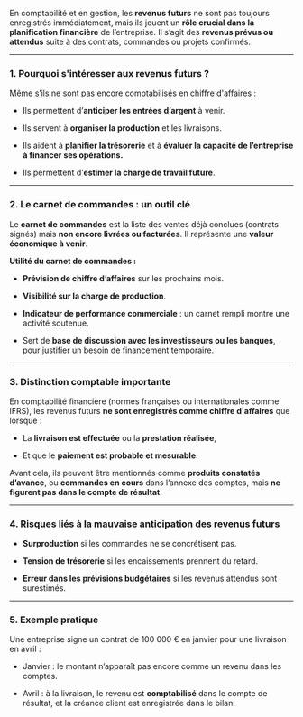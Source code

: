 En comptabilité et en gestion, les **revenus futurs** ne sont pas toujours enregistrés immédiatement, mais ils jouent un **rôle crucial dans la planification financière** de l’entreprise. Il s’agit des **revenus prévus ou attendus** suite à des contrats, commandes ou projets confirmés.

---

### 1. **Pourquoi s'intéresser aux revenus futurs ?**

Même s’ils ne sont pas encore comptabilisés en chiffre d'affaires :

- Ils permettent d’**anticiper les entrées d’argent** à venir.
    
- Ils servent à **organiser la production** et les livraisons.
    
- Ils aident à **planifier la trésorerie** et à **évaluer la capacité de l’entreprise à financer ses opérations.**
    
- Ils permettent d’**estimer la charge de travail future**.
    

---
### 2. **Le carnet de commandes : un outil clé**

Le **carnet de commandes** est la liste des ventes déjà conclues (contrats signés) mais **non encore livrées ou facturées**. Il représente une **valeur économique à venir**.

**Utilité du carnet de commandes :**

- **Prévision de chiffre d’affaires** sur les prochains mois.
    
- **Visibilité sur la charge de production**.
    
- **Indicateur de performance commerciale** : un carnet rempli montre une activité soutenue.
    
- Sert de **base de discussion avec les investisseurs ou les banques**, pour justifier un besoin de financement temporaire.
    

---
### 3. **Distinction comptable importante**

En comptabilité financière (normes françaises ou internationales comme IFRS), les revenus futurs **ne sont enregistrés comme chiffre d'affaires** que lorsque :

- La **livraison est effectuée** ou la **prestation réalisée**,
    
- Et que le **paiement est probable et mesurable**.
    

Avant cela, ils peuvent être mentionnés comme **produits constatés d’avance**, ou **commandes en cours** dans l’annexe des comptes, mais **ne figurent pas dans le compte de résultat**.

---
### 4. **Risques liés à la mauvaise anticipation des revenus futurs**

- **Surproduction** si les commandes ne se concrétisent pas.
    
- **Tension de trésorerie** si les encaissements prennent du retard.
    
- **Erreur dans les prévisions budgétaires** si les revenus attendus sont surestimés.
    

---
### 5. **Exemple pratique**

Une entreprise signe un contrat de 100 000 € en janvier pour une livraison en avril :

- Janvier : le montant n’apparaît pas encore comme un revenu dans les comptes.
    
- Avril : à la livraison, le revenu est **comptabilisé** dans le compte de résultat, et la créance client est enregistrée dans le bilan.